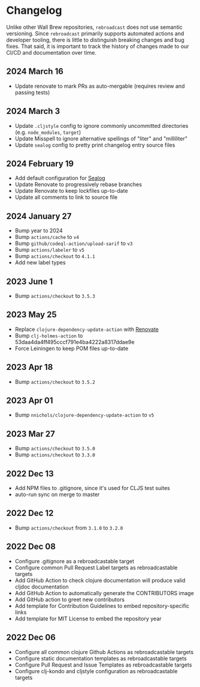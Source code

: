 # Changelog

Unlike other Wall Brew repositories, `rebroadcast` does not use semantic versioning.
Since `rebroadcast` primarily supports automated actions and developer tooling, there is little to distinguish breaking changes and bug fixes.
That said, it is important to track the history of changes made to our CI/CD and documentation over time.

## 2024 March 16

* Update renovate to mark PRs as auto-mergable (requires review and passing tests)

## 2024 March 3

* Update `.cljstyle` config to ignore commonly uncommitted directories (e.g. `node_modules`, `target`)
* Update Misspell to ignore alternative spellings of "liter" and "milliliter"
* Update `sealog` config to pretty print changelog entry source files

## 2024 February 19

* Add default configuration for [Sealog](https://github.com/Wall-Brew-Co/lein-sealog)
* Update Renovate to progressively rebase branches
* Update Renovate to keep lockfiles up-to-date
* Update all comments to link to source file

## 2024 January 27

* Bump year to 2024
* Bump `actions/cache` to `v4`
* Bump `github/codeql-action/upload-sarif` to `v3`
* Bump `actions/labeler` to `v5`
* Bump `actions/checkout` to `4.1.1`
* Add new label types

## 2023 June 1

* Bump `actions/checkout` to `3.5.3`

## 2023 May 25

* Replace `clojure-dependency-update-action` with [Renovate](https://github.com/orgs/Wall-Brew-Co/discussions/5)
* Bump `clj-holmes-action` to 53daa4da4ff495cccf791e4ba4222a8317ddae9e
* Force Leiningen to keep POM files up-to-date

## 2023 Apr 18

* Bump `actions/checkout` to `3.5.2`

## 2023 Apr 01

* Bump `nnichols/clojure-dependency-update-action` to `v5`

## 2023 Mar 27

* Bump `actions/checkout` to `3.5.0`
* Bump `actions/checkout` to `3.3.0`

## 2022 Dec 13

* Add NPM files to .gitignore, since it's used for CLJS test suites
* auto-run sync on merge to master

## 2022 Dec 12

* Bump `actions/checkout` from `3.1.0` to `3.2.0`

## 2022 Dec 08

* Configure .gitignore as a rebroadcastable target
* Configure common Pull Request Label targets as rebroadcastable targets
* Add GitHub Action to check clojure documentation will produce valid cljdoc documentation
* Add GitHub Action to automatically generate the CONTRIBUTORS image
* Add GitHub action to greet new contributors
* Add template for Contribution Guidelines to embed repository-specific links
* Add template for MIT License to embed the repository year

## 2022 Dec 06

* Configure all common clojure Github Actions as rebroadcastable targets
* Configure static documentation templates as rebroadcastable targets
* Configure Pull Request and Issue Templates as rebroadcastable targets
* Configure clj-kondo and cljstyle configuration  as rebroadcastable targets
